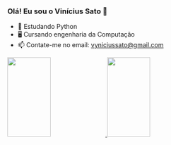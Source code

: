 ### Olá! Eu sou o Vinícius Sato 👋
 
- 🌱 Estudando Python
- 🖥️ Cursando engenharia da Computação
- 📫 Contate-me no email: vyniciussato@gmail.com

<div>
<a href="https://github.com/ViniSato">
<img height="180em" <img width="44%" src="https://github-readme-stats.vercel.app/api/top-langs/?username=ViniSato&layout=compact&langs_count=7&theme=cobalt"/>
<img height="180em" <img width="44%" src="https://github-readme-stats.vercel.app/api?username=ViniSato&show_icons=true&theme=synthwave&include_all_commits=true&count_private=true"/>
</div>
